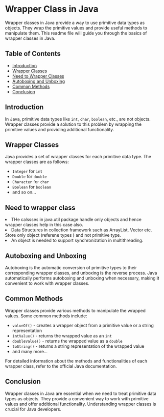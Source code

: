 # Wrapper Class in Java

Wrapper classes in Java provide a way to use primitive data types as objects. They wrap the primitive values and provide useful methods to manipulate them. This readme file will guide you through the basics of wrapper classes in Java.

## Table of Contents
- [Introduction](#introduction)
- [Wrapper Classes](#wrapper-classes)
- [Need to Wrapper Classes](#need-to-wrapper-class)
- [Autoboxing and Unboxing](#autoboxing-and-unboxing)
- [Common Methods](#common-methods)
- [Conclusion](#conclusion)

## Introduction
In Java, primitive data types like `int`, `char`, `boolean`, etc., are not objects. Wrapper classes provide a solution to this problem by wrapping the primitive values and providing additional functionality.

## Wrapper Classes
Java provides a set of wrapper classes for each primitive data type. The wrapper classes are as follows:
- `Integer` for `int`
- `Double` for `double`
- `Character` for `char`
- `Boolean` for `boolean`
- and so on...

## Need to wrapper class
<li> THe calssses in java.util package handle only objects and hence wrapper classes help in this case also.</li>
<li> Data Structures in collection framework such as ArrayList, Vector etc. Store only object (referene types ) and not primitive type.</li>
<li> An object is needed to support synchronization in multithreading.</li>

## Autoboxing and Unboxing
Autoboxing is the automatic conversion of primitive types to their corresponding wrapper classes, and unboxing is the reverse process. Java automatically performs autoboxing and unboxing when necessary, making it convenient to work with wrapper classes.

## Common Methods
Wrapper classes provide various methods to manipulate the wrapped values. Some common methods include:
- `valueOf()` - creates a wrapper object from a primitive value or a string representation
- `intValue()` - returns the wrapped value as an `int`
- `doubleValue()` - returns the wrapped value as a `double`
- `toString()` - returns a string representation of the wrapped value
- and many more...

For detailed information about the methods and functionalities of each wrapper class, refer to the official Java documentation.

## Conclusion
Wrapper classes in Java are essential when we need to treat primitive data types as objects. They provide a convenient way to work with primitive values and offer additional functionality. Understanding wrapper classes is crucial for Java developers.
